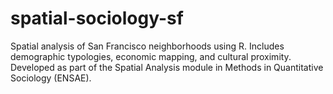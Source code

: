 # spatial-sociology-sf
Spatial analysis of San Francisco neighborhoods using R. Includes demographic typologies, economic mapping, and cultural proximity. Developed as part of the Spatial Analysis module in Methods in Quantitative Sociology (ENSAE).
